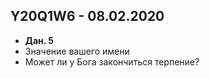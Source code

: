 ## Y20Q1W6 - 08.02.2020
- **Дан. 5**
- Значение вашего имени
- Может ли у Бога закончиться терпение?
